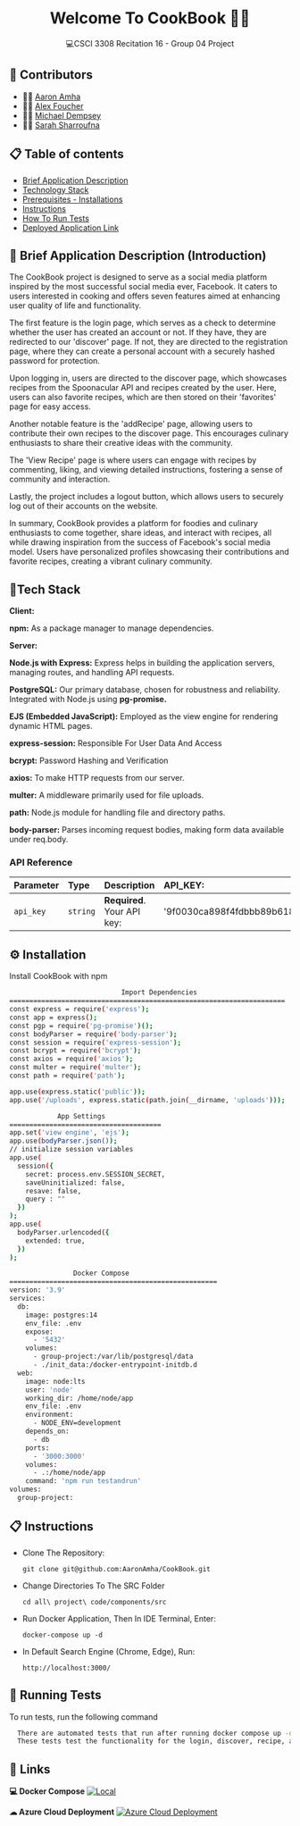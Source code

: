 <h1 align = 'center'> Welcome To CookBook 📖👋 </h1>

<p align='center'> 
  💻CSCI 3308 Recitation 16 - Group 04 Project 
</p>




👥 Contributors
-------------

- 👨‍🍳 [Aaron Amha](https://github.com/AaronAmha)
- 👨‍🍳 [Alex Foucher](https://github.com/AlexFoucher)
- 👨‍🍳 [Michael Dempsey](https://github.com/mide5396)
- 👩‍🍳 [Sarah Sharroufna](https://github.com/SarahSharroufna)

📋 Table of contents
-----------------

* [Brief Application Description ](#BriefApplicationDescription)
* [Technology Stack](#Tech)
* [Prerequisites - Installations](#Installation)
* [Instructions](#Instructions)
* [How To Run Tests](#Running)
* [Deployed Application Link](#Links)

📝 Brief Application Description (Introduction)
------------
The CookBook project is designed to serve as a social media platform inspired by the most successful social media ever, Facebook. It caters to users interested in cooking and offers seven features aimed at enhancing user quality of life and functionality.

The first feature is the login page, which serves as a check to determine whether the user has created an account or not. If they have, they are redirected to our 'discover' page. If not, they are directed to the registration page, where they can create a personal account with a securely hashed password for protection.

Upon logging in, users are directed to the discover page, which showcases recipes from the Spoonacular API and recipes created by the user. Here, users can also favorite recipes, which are then stored on their 'favorites' page for easy access.

Another notable feature is the 'addRecipe' page, allowing users to contribute their own recipes to the discover page. This encourages culinary enthusiasts to share their creative ideas with the community.

The 'View Recipe' page is where users can engage with recipes by commenting, liking, and viewing detailed instructions, fostering a sense of community and interaction.

Lastly, the project includes a logout button, which allows users to securely log out of their accounts on the website.

In summary, CookBook provides a platform for foodies and culinary enthusiasts to come together, share ideas, and interact with recipes, all while drawing inspiration from the success of Facebook's social media model. Users have personalized profiles showcasing their contributions and favorite recipes, creating a vibrant culinary community.


## 📱Tech Stack

**Client:**

**npm:** As a package manager to manage dependencies.

**Server:** 

**Node.js with Express:** Express helps in building the application servers, managing routes, and handling API requests.

**PostgreSQL:** Our primary database, chosen for robustness and reliability. Integrated with Node.js using **pg-promise.**

**EJS (Embedded JavaScript):** Employed as the view engine for rendering dynamic HTML pages.

**express-session:** Responsible For User Data And Access

**bcrypt:** Password Hashing and Verification

**axios:**  To make HTTP requests from our server.

**multer:** A middleware primarily used for file uploads.

**path:** Node.js module for handling file and directory paths.

**body-parser:** Parses incoming request bodies, making form data available under req.body.







### API Reference

| Parameter | Type     | Description                |  API_KEY:                          |
| :-------- | :------- | :------------------------- | :------------------------- |
| `api_key` | `string` | **Required**. Your API key: | '9f0030ca898f4fdbbb89b618bb69f224'|




## ⚙️ Installation

Install CookBook with npm

```bash
                            Import Dependencies
=====================================================================
const express = require('express'); 
const app = express();
const pgp = require('pg-promise')();
const bodyParser = require('body-parser');
const session = require('express-session'); 
const bcrypt = require('bcrypt');
const axios = require('axios'); 
const multer = require('multer');
const path = require('path');

app.use(express.static('public'));
app.use('/uploads', express.static(path.join(__dirname, 'uploads')));
```
```bash
            App Settings
======================================
app.set('view engine', 'ejs'); 
app.use(bodyParser.json());
// initialize session variables
app.use(
  session({
    secret: process.env.SESSION_SECRET,
    saveUninitialized: false,
    resave: false,
    query : ""
  })
);
app.use(
  bodyParser.urlencoded({
    extended: true,
  })
);
```

```bash
                Docker Compose
====================================================
version: '3.9'
services:
  db:
    image: postgres:14
    env_file: .env
    expose:
      - '5432'
    volumes:
      - group-project:/var/lib/postgresql/data
      - ./init_data:/docker-entrypoint-initdb.d
  web:
    image: node:lts
    user: 'node'
    working_dir: /home/node/app
    env_file: .env
    environment:
      - NODE_ENV=development
    depends_on:
      - db
    ports:
      - '3000:3000'
    volumes:
      - .:/home/node/app
    command: 'npm run testandrun'
volumes:
  group-project:
```

## 📋 Instructions

*   Clone The Repository: 

        git clone git@github.com:AaronAmha/CookBook.git

*   Change Directories To The SRC Folder

        cd all\ project\ code/components/src 

*   Run Docker Application, Then In IDE Terminal, Enter:

        docker-compose up -d

*   In Default Search Engine (Chrome, Edge), Run:

        http://localhost:3000/
## 🧪 Running Tests

To run tests, run the following command

```bash
  There are automated tests that run after running docker compose up -d from above. 
  These tests test the functionality for the login, discover, recipe, and profile pages

```


## 🔗 Links

**💻 Docker Compose**
[![Local](https://img.shields.io/badge/Docker-2CA5E0?style=for-the-badge&logo=docker&logoColor=white)](http://localhost:3000/)

**☁ Azure Cloud Deployment**
[![Azure Cloud Deployment ](https://img.shields.io/badge/microsoft%20azure-0089D6?style=for-the-badge&logo=microsoft-azure&logoColor=white)](http://recitation-16-team-4.eastus.cloudapp.azure.com:3000/)
